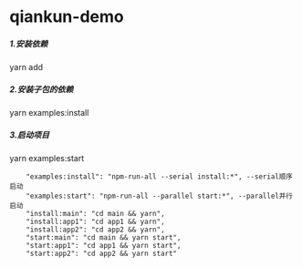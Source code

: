 # qiankun-demo

##### 1.安装依赖
yarn add

##### 2.安装子包的依赖
yarn examples:install

##### 3.启动项目
yarn examples:start
````
    "examples:install": "npm-run-all --serial install:*", --serial顺序启动
    "examples:start": "npm-run-all --parallel start:*", --parallel并行启动
    "install:main": "cd main && yarn",
    "install:app1": "cd app1 && yarn",
    "install:app2": "cd app2 && yarn",
    "start:main": "cd main && yarn start",
    "start:app1": "cd app1 && yarn start",
    "start:app2": "cd app2 && yarn start"
````
